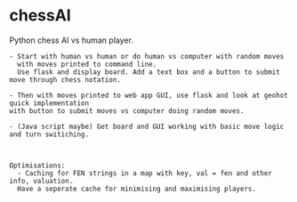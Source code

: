 # chessAI

Python chess AI vs human player.

    
    - Start with human vs human or do human vs computer with random moves 
      with moves printed to command line.
      Use flask and display board. Add a text box and a button to submit move through chess notation.

    - Then with moves printed to web app GUI, use flask and look at geohot quick implementation
    with button to submit moves vs computer doing random moves.

    - (Java script maybe) Get board and GUI working with basic move logic and turn switiching.



    Optimisations:
      - Caching for FEN strings in a map with key, val = fen and other info, valuation.
      Have a seperate cache for minimising and maximising players.


